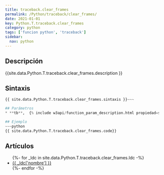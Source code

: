 ```yaml
---
title: traceback.clear_frames
permalink: /Python/traceback/clear_frames/
date: 2021-01-01
key: Python.T.traceback.clear_frames
category: python
tags: ['funcion python', 'traceback']
sidebar: 
  nav: python
---
```


## Descripción
{{site.data.Python.T.traceback.clear_frames.description }}

## Sintaxis
~~~python
{{ site.data.Python.T.traceback.clear_frames.sintaxis }}~~~

## Parámetros
* **tb**,  {% include w3api/function_param_description.html propiedad=site.data.Python.T.traceback.clear_frames valor="tb" %}

## Ejemplo
~~~python
{{ site.data.Python.T.traceback.clear_frames.code}}
~~~

## Artículos
<ul>
{%- for _ldc in site.data.Python.T.traceback.clear_frames.ldc -%}
   <li>
       <a href="{{_ldc['url'] }}">{{ _ldc['nombre'] }}</a>
   </li>
{%- endfor -%}
</ul>

